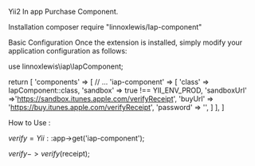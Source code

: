 Yii2 In app Purchase Component.

Installation
composer require "linnoxlewis/Iap-component"


Basic Configuration
Once the extension is installed, simply modify your application configuration as follows:

use linnoxlewis\iap\IapComponent;


return [
   'components' => [
         // ...
           'iap-component' => [
               'class' => IapComponent::class,
               'sandbox' => true !== YII_ENV_PROD,
               'sandboxUrl' =>'https://sandbox.itunes.apple.com/verifyReceipt',
               'buyUrl' => 'https://buy.itunes.apple.com/verifyReceipt',
               'password' => '',
           ]
    ],
]


How to Use :

  $verify = Yii::$app->get('iap-component');
  
  $verify->verify($receipt);
